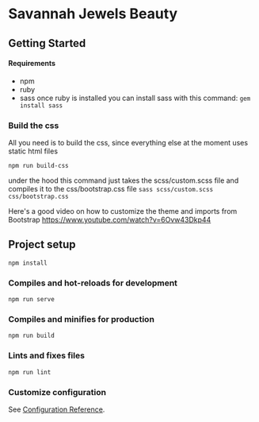 # Savannah Jewels Beauty

## Getting Started

#### Requirements
* npm 
* ruby
* sass 
once ruby is installed you can install sass with this command: `gem install sass`

### Build the css

All you need is to build the css, since everything else at the moment uses static html files

```node
npm run build-css
```

under the hood this command just takes the scss/custom.scss file and compiles it to the css/bootstrap.css file `sass scss/custom.scss css/bootstrap.css`

Here's a good video on how to customize the theme and imports from Bootstrap https://www.youtube.com/watch?v=6Ovw43Dkp44


## Project setup
```
npm install
```

### Compiles and hot-reloads for development
```
npm run serve
```

### Compiles and minifies for production
```
npm run build
```

### Lints and fixes files
```
npm run lint
```

### Customize configuration
See [Configuration Reference](https://cli.vuejs.org/config/).
